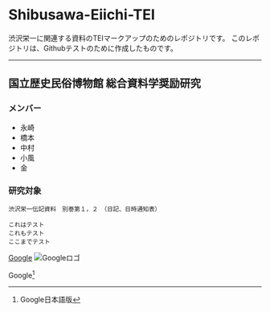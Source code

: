 # Shibusawa-Eiichi-TEI
渋沢栄一に関連する資料のTEIマークアップのためのレポジトリです。
このレポジトリは、Githubテストのために作成したものです。

 ---

## 国立歴史民俗博物館 総合資料学奨励研究
### メンバー
* 永崎
* 橋本
* 中村
* 小風
* 金

### 研究対象
`渋沢栄一伝記資料　別巻第１，２　（日記、日時通知表）`

    これはテスト
    これもテスト
    ここまでテスト
    
[Google](https://www.google.co.jp/)
![Googleロゴ](https://google.co.jp/images/srpr/logo11w.png)

Google[^1]
[^1]:Google日本語版
